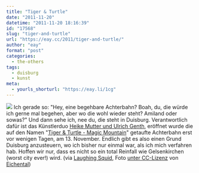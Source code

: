 ```yaml
---
title: "Tiger & Turtle"
date: "2011-11-20"
datetime: "2011-11-20 18:16:39"
id: "17568"
slug: "tiger-and-turtle"
url: "https://eay.cc/2011/tiger-and-turtle/"
author: "eay"
format: "post"
categories:
  - the-others
tags:
  - duisburg
  - kunst
meta:
  - yourls_shorturl: "https://eay.li/1cg"
---
```


![](https://eay.cc/uploads/2011/tigerandturtle.jpg) Ich gerade so: "Hey, eine begehbare Achterbahn? Boah, du, die würde ich gerne mal begehen, aber wo die wohl wieder steht? Amiland oder sowas?" Und dann sehe ich, nee du, die steht in Duisburg. Verantwortlich dafür ist das Künstlerduo [Heike Mutter und Ulrich Genth](http://www.phaenomedia.org), eröffnet wurde die auf den Namen "[Tiger & Turtle - Magic Mountain](http://www.phaenomedia.org/landmarkeaktuell-e.htm)" getaufte Achterbahn erst vor wenigen Tagen, am 13. November. Endlich gibt es also einen Grund Duisburg anzusteuern, wo ich bisher nur einmal war, als ich mich verfahren hab. Hoffen wir nur, dass es nicht so ein total Reinfall wie Gelsenkirchen (worst city ever!) wird. (via [Laughing Squid](http://laughingsquid.com/tiger-and-turtle-a-walkable-roller-coaster/), Foto [unter CC-Lizenz](http://creativecommons.org/licenses/by-nd/2.0/) von [Eichental](http://www.flickr.com/photos/photo64/6341133367/))
